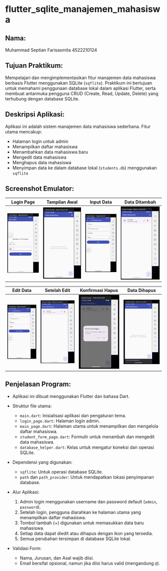 # flutter_sqlite_manajemen_mahasiswa

## Nama:

Muhammad Septian Farisasmita 4522210124

## Tujuan Praktikum:

Mempelajari dan mengimplementasikan fitur manajemen data mahasiswa berbasis Flutter menggunakan SQLite (`sqflite`). Praktikum ini bertujuan untuk memahami penggunaan database lokal dalam aplikasi Flutter, serta membuat antarmuka pengguna CRUD (Create, Read, Update, Delete) yang terhubung dengan database SQLite.

## Deskripsi Aplikasi:

Aplikasi ini adalah sistem manajemen data mahasiswa sederhana. Fitur utama mencakup:

- Halaman login untuk admin
- Menampilkan daftar mahasiswa
- Menambahkan data mahasiswa baru
- Mengedit data mahasiswa
- Menghapus data mahasiswa
- Menyimpan data ke dalam database lokal (`students.db`) menggunakan `sqflite`

## Screenshot Emulator:

| Login Page                             | Tampilan Awal                            | Input Data                             | Data Ditambah                             |
| -------------------------------------- | ---------------------------------------- | -------------------------------------- | ----------------------------------------- |
| ![Login](assets/images/login_page.png) | ![Home](assets/images/tampilan_awal.png) | ![Input](assets/images/input_data.png) | ![Added](assets/images/data_ditambah.png) |

| Edit Data                            | Setelah Edit                              | Konfirmasi Hapus                               | Data Dihapus                               |
| ------------------------------------ | ----------------------------------------- | ---------------------------------------------- | ------------------------------------------ |
| ![Edit](assets/images/edit_data.png) | ![Edited](assets/images/setelah_edit.png) | ![Confirm](assets/images/konfirmasi_hapus.png) | ![Deleted](assets/images/data_dihapus.png) |

## Penjelasan Program:

- Aplikasi ini dibuat menggunakan Flutter dan bahasa Dart.
- Struktur file utama:

  - `main.dart`: Inisialisasi aplikasi dan pengaturan tema.
  - `login_page.dart`: Halaman login admin.
  - `main_page.dart`: Halaman utama untuk menampilkan dan mengelola daftar mahasiswa.
  - `student_form_page.dart`: Formulir untuk menambah dan mengedit data mahasiswa.
  - `database_helper.dart`: Kelas untuk mengatur koneksi dan operasi SQLite.

- Dependensi yang digunakan:

  - `sqflite`: Untuk operasi database SQLite.
  - `path` dan `path_provider`: Untuk mendapatkan lokasi penyimpanan database.

- Alur Aplikasi:

  1. Admin login menggunakan username dan password default (`admin`, `password`).
  2. Setelah login, pengguna diarahkan ke halaman utama yang menampilkan daftar mahasiswa.
  3. Tombol tambah (+) digunakan untuk memasukkan data baru mahasiswa.
  4. Setiap data dapat diedit atau dihapus dengan ikon yang tersedia.
  5. Semua perubahan tersimpan di database SQLite lokal.

- Validasi Form:
  - Nama, Jurusan, dan Asal wajib diisi.
  - Email bersifat opsional, namun jika diisi harus valid (mengandung `@`).
